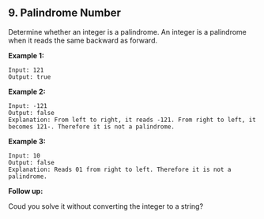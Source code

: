 ## 9. Palindrome Number

Determine whether an integer is a palindrome. An integer is a palindrome when it reads the same backward as forward.

**Example 1:**
```text
Input: 121
Output: true
```

**Example 2:**
```text
Input: -121
Output: false
Explanation: From left to right, it reads -121. From right to left, it becomes 121-. Therefore it is not a palindrome.
```

**Example 3:**
```text
Input: 10
Output: false
Explanation: Reads 01 from right to left. Therefore it is not a palindrome.
```

**Follow up:**

Coud you solve it without converting the integer to a string?
